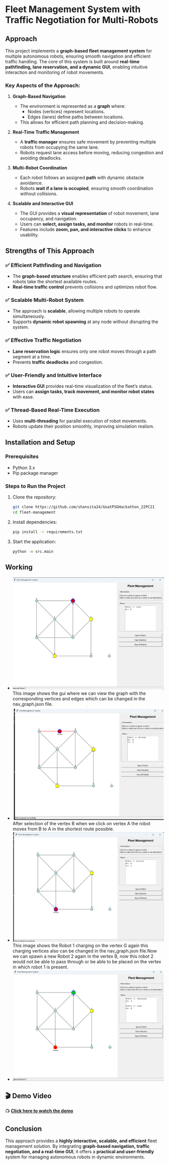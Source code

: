 # Fleet Management System with Traffic Negotiation for Multi-Robots

## Approach

This project implements a **graph-based fleet management system** for multiple autonomous robots, ensuring smooth navigation and efficient traffic handling. The core of this system is built around **real-time pathfinding, lane reservation, and a dynamic GUI**, enabling intuitive interaction and monitoring of robot movements.

### Key Aspects of the Approach:

1. **Graph-Based Navigation**
   - The environment is represented as a **graph** where:
     - Nodes (vertices) represent locations.
     - Edges (lanes) define paths between locations.
   - This allows for efficient path planning and decision-making.

2. **Real-Time Traffic Management**
   - A **traffic manager** ensures safe movement by preventing multiple robots from occupying the same lane.
   - Robots request lane access before moving, reducing congestion and avoiding deadlocks.

3. **Multi-Robot Coordination**
   - Each robot follows an assigned **path** with dynamic obstacle avoidance.
   - Robots **wait if a lane is occupied**, ensuring smooth coordination without collisions.

4. **Scalable and Interactive GUI**
   - The GUI provides a **visual representation** of robot movement, lane occupancy, and navigation.
   - Users can **select, assign tasks, and monitor** robots in real-time.
   - Features include **zoom, pan, and interactive clicks** to enhance usability.

## Strengths of This Approach

### ✅ **Efficient Pathfinding and Navigation**
- The **graph-based structure** enables efficient path search, ensuring that robots take the shortest available routes.
- **Real-time traffic control** prevents collisions and optimizes robot flow.

### ✅ **Scalable Multi-Robot System**
- The approach is **scalable**, allowing multiple robots to operate simultaneously.
- Supports **dynamic robot spawning** at any node without disrupting the system.

### ✅ **Effective Traffic Negotiation**
- **Lane reservation logic** ensures only one robot moves through a path segment at a time.
- Prevents **traffic deadlocks** and congestion.

### ✅ **User-Friendly and Intuitive Interface**
- **Interactive GUI** provides real-time visualization of the fleet’s status.
- Users can **assign tasks, track movement, and monitor robot states** with ease.

### ✅ **Thread-Based Real-Time Execution**
- Uses **multi-threading** for parallel execution of robot movements.
- Robots update their position smoothly, improving simulation realism.

## Installation and Setup

### Prerequisites
- Python 3.x
- Pip package manager

### Steps to Run the Project
1. Clone the repository:
   ```sh
   git clone https://github.com/shansita24/GoatPSGHackathon_22PC21
   cd fleet-management
   ```
2. Install dependencies:
   ```sh
   pip install -r requirements.txt
   ```
3. Start the application:
   ```sh
   python -m src.main
   ```

## Working
- ![image](https://github.com/shansita24/GoatPSGHackathon_22PC21/blob/main/assets/1.png)
  This image shows the gui where we can view the graph with the corresponding vertices and edges which can be changed in the nav_graph.json file.
- ![image](https://github.com/shansita24/GoatPSGHackathon_22PC21/blob/main/assets/2.png)
  After selection of the vertex B when we click on vertex A the robot moves from B to A in the shortest route possible.
- ![image](https://github.com/shansita24/GoatPSGHackathon_22PC21/blob/main/assets/3.png)
  This image shows the Robot 1 charging on the vertex G again this charging vertices also can be changed in the nav_graph.json file.Now we can spawn a new Robot 2 again in the vertex B, now this robot 2 would not be able to pass through or be able to be placed on the vertex in which robot 1 is present.
- ![image](https://github.com/shansita24/GoatPSGHackathon_22PC21/blob/main/assets/4.png)

## 🎬 Demo Video  
📺 **[Click here to watch the demo](https://drive.google.com/file/d/1kWCWr9Ho79J3QptR_fbKF6V5ZFtmoI3h/view?usp=sharing)** 


## Conclusion

This approach provides a **highly interactive, scalable, and efficient** fleet management solution. By integrating **graph-based navigation, traffic negotiation, and a real-time GUI**, it offers a **practical and user-friendly** system for managing autonomous robots in dynamic environments.
